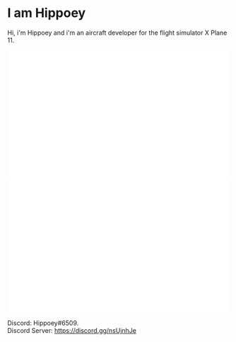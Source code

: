# I am Hippoey

Hi, i'm Hippoey and i'm an aircraft developer for the flight simulator X Plane 11.



<a href="https://github.com/jstrieb/github-stats">

![](https://github.com/hippoey/hippoey/blob/master/generated/overview.svg)
![](https://github.com/hippoey/hippoey/blob/master/generated/languages.svg)

</a>

Discord: Hippoey#6509.  
Discord Server: https://discord.gg/nsUjnhJe 





